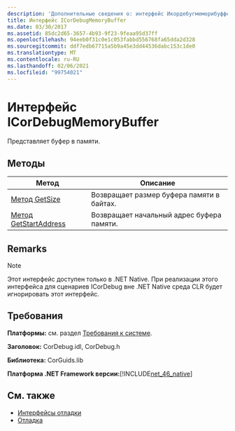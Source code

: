 ```yaml
---
description: 'Дополнительные сведения о: интерфейс Икордебугмеморибуффер'
title: Интерфейс ICorDebugMemoryBuffer
ms.date: 03/30/2017
ms.assetid: 85dc2d65-3657-4b93-9f23-9feaa95d37ff
ms.openlocfilehash: 94eeb0f31c0e1c053fabbd556768fa65dda2d328
ms.sourcegitcommit: ddf7edb67715a5b9a45e3dd44536dabc153c1de0
ms.translationtype: MT
ms.contentlocale: ru-RU
ms.lasthandoff: 02/06/2021
ms.locfileid: "99754021"
---
```

# <a name="icordebugmemorybuffer-interface"></a>Интерфейс ICorDebugMemoryBuffer

Представляет буфер в памяти.  
  
## <a name="methods"></a>Методы  
  
|Метод|Описание|  
|------------|-----------------|  
|[Метод GetSize](icordebugmemorybuffer-getsize-method.md)|Возвращает размер буфера памяти в байтах.|  
|[Метод GetStartAddress](icordebugmemorybuffer-getstartaddress-method.md)|Возвращает начальный адрес буфера памяти.|  
  
## <a name="remarks"></a>Remarks  
  
> [!NOTE]
> Этот интерфейс доступен только в .NET Native. При реализации этого интерфейса для сценариев ICorDebug вне .NET Native среда CLR будет игнорировать этот интерфейс.  
  
## <a name="requirements"></a>Требования  

 **Платформы:** см. раздел [Требования к системе](../../get-started/system-requirements.md).  
  
 **Заголовок:** CorDebug.idl, CorDebug.h  
  
 **Библиотека:** CorGuids.lib  
  
 **Платформа .NET Framework версии:**[!INCLUDE[net_46_native](../../../../includes/net-46-native-md.md)]  
  
## <a name="see-also"></a>См. также

- [Интерфейсы отладки](debugging-interfaces.md)
- [Отладка](index.md)
